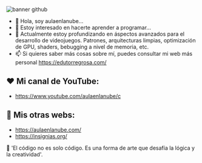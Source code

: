 ![banner github](https://github.com/aulaenlanube/aulaenlanube/assets/15714409/68f8e060-a3df-47c7-bdb7-fb8c25e34ccb)


- 👋 Hola, soy aulaenlanube...
- 👀 Estoy interesado en hacerte aprender a programar...
- 🌱 Actualmente estoy profundizando en áspectos avanzados para el desarrollo de videojuegos. Patrones, arquitecturas limpias, optimización de GPU, shaders, bebugging a nivel de memoria, etc.
- 📫 Si quieres saber más cosas sobre mí, puedes consultar mi web más personal https://edutorregrosa.com/

## ❤ Mi canal de YouTube:
- https://www.youtube.com/aulaenlanube/c

## 💚 Mis otras webs:
- https://aulaenlanube.com/
- https://insignias.org/

👾 'El código no es solo código. Es una forma de arte que desafía la lógica y la creatividad'. 
